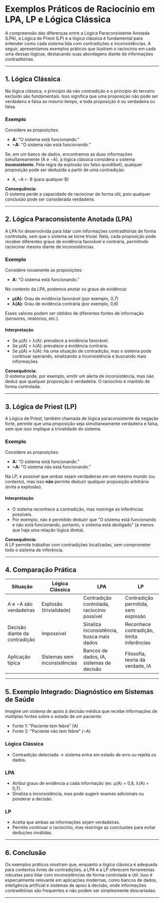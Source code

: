 
# Exemplos Práticos de Raciocínio em LPA, LP e Lógica Clássica

A compreensão das diferenças entre a Lógica Paraconsistente Anotada (LPA), a Lógica de Priest (LP) e a lógica clássica é fundamental para entender como cada sistema lida com contradições e inconsistências. A seguir, apresentamos exemplos práticos que ilustram o raciocínio em cada uma dessas lógicas, destacando suas abordagens diante de informações contraditórias.

---

## 1. Lógica Clássica

Na lógica clássica, o princípio da não contradição e o princípio do terceiro excluído são fundamentais. Isso significa que uma proposição não pode ser verdadeira e falsa ao mesmo tempo, e toda proposição é ou verdadeira ou falsa.

### Exemplo

Considere as proposições:

- **A:** "O sistema está funcionando."
- **¬A:** "O sistema não está funcionando."

Se, em um banco de dados, encontramos as duas informações simultaneamente (A e ¬A), a lógica clássica considera o sistema **inconsistente**. Pela regra da explosão (ex falso quodlibet), qualquer proposição pode ser deduzida a partir de uma contradição:

- A, ¬A ⊢ B (para qualquer B)

**Consequência:**  
O sistema perde a capacidade de raciocinar de forma útil, pois qualquer conclusão pode ser considerada verdadeira.

---

## 2. Lógica Paraconsistente Anotada (LPA)

A LPA foi desenvolvida para lidar com informações contraditórias de forma controlada, sem que o sistema se torne trivial. Nela, cada proposição pode receber diferentes graus de evidência favorável e contrária, permitindo raciocinar mesmo diante de inconsistências.

### Exemplo

Considere novamente as proposições:

- **A:** "O sistema está funcionando."

No contexto da LPA, podemos anotar os graus de evidência:

- **μ(A):** Grau de evidência favorável (por exemplo, 0,7)
- **λ(A):** Grau de evidência contrária (por exemplo, 0,6)

Esses valores podem ser obtidos de diferentes fontes de informação (sensores, relatórios, etc.).

#### Interpretação

- Se μ(A) > λ(A): prevalece a evidência favorável.
- Se μ(A) < λ(A): prevalece a evidência contrária.
- Se μ(A) ≈ λ(A): há uma situação de contradição, mas o sistema pode continuar operando, sinalizando a inconsistência e buscando mais informações.

**Consequência:**  
O sistema pode, por exemplo, emitir um alerta de inconsistência, mas não deduz que qualquer proposição é verdadeira. O raciocínio é mantido de forma controlada.

---

## 3. Lógica de Priest (LP)

A Lógica de Priest, também chamada de lógica paraconsistente da negação forte, permite que uma proposição seja simultaneamente verdadeira e falsa, sem que isso implique a trivialidade do sistema.

### Exemplo

Considere as proposições:

- **A:** "O sistema está funcionando."
- **¬A:** "O sistema não está funcionando."

Na LP, é possível que ambas sejam verdadeiras em um mesmo mundo (ou contexto), mas isso **não** permite deduzir qualquer proposição arbitrária (evita a explosão).

#### Interpretação

- O sistema reconhece a contradição, mas restringe as inferências possíveis.
- Por exemplo, não é permitido deduzir que "O sistema está funcionando e não está funcionando, portanto, o sistema está desligado" (a menos que haja uma relação lógica direta).

**Consequência:**  
A LP permite trabalhar com contradições localizadas, sem comprometer todo o sistema de inferência.

---

## 4. Comparação Prática

| Situação                        | Lógica Clássica         | LPA                                   | LP                                   |
|----------------------------------|------------------------|----------------------------------------|--------------------------------------|
| A e ¬A são verdadeiras           | Explosão (trivialidade)| Contradição controlada, raciocínio possível | Contradição permitida, sem explosão  |
| Decisão diante da contradição    | Impossível             | Sinaliza inconsistência, busca mais dados | Reconhece contradição, limita inferências |
| Aplicação típica                 | Sistemas sem inconsistências | Bancos de dados, IA, sistemas de decisão | Filosofia, teoria da verdade, IA     |

---

## 5. Exemplo Integrado: Diagnóstico em Sistemas de Saúde

Imagine um sistema de apoio à decisão médica que recebe informações de múltiplas fontes sobre o estado de um paciente:

- Fonte 1: "Paciente tem febre" (A)
- Fonte 2: "Paciente não tem febre" (¬A)

### Lógica Clássica

- Contradição detectada → sistema entra em estado de erro ou rejeita os dados.

### LPA

- Atribui graus de evidência a cada informação (ex: μ(A) = 0,8, λ(A) = 0,7).
- Sinaliza a inconsistência, mas pode sugerir exames adicionais ou ponderar a decisão.

### LP

- Aceita que ambas as informações sejam verdadeiras.
- Permite continuar o raciocínio, mas restringe as conclusões para evitar deduções inválidas.

---

## 6. Conclusão

Os exemplos práticos mostram que, enquanto a lógica clássica é adequada para contextos livres de contradições, a LPA e a LP oferecem ferramentas robustas para lidar com inconsistências de forma controlada e útil. Isso é especialmente relevante em aplicações modernas, como bancos de dados, inteligência artificial e sistemas de apoio à decisão, onde informações contraditórias são frequentes e não podem ser simplesmente descartadas.

---
```